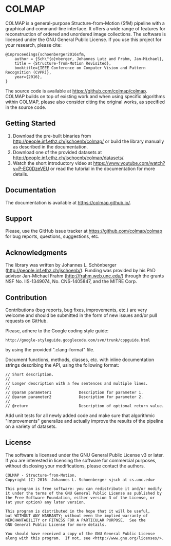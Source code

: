 COLMAP
======

COLMAP is a general-purpose Structure-from-Motion (SfM) pipeline with a
graphical and command-line interface. It offers a wide range of features for
reconstruction of ordered and unordered image collections. The software is
licensed under the GNU General Public License. If you use this project for your
research, please cite:

    @inproceedings{schoenberger2016sfm,
        author = {Sch\"{o}nberger, Johannes Lutz and Frahm, Jan-Michael},
        title = {Structure-from-Motion Revisited},
        booktitle={IEEE Conference on Computer Vision and Pattern Recognition (CVPR)},
        year={2016},
    }

The source code is available at https://github.com/colmap/colmap. COLMAP builds
on top of existing work and when using specific algorithms within COLMAP, please
also consider citing the original works, as specified in the source code.


Getting Started
---------------

1. Download the pre-built binaries from
   http://people.inf.ethz.ch/jschoenb/colmap/ or build the library manually as
   described in the documentation.
2. Download one of the provided datasets at
   http://people.inf.ethz.ch/jschoenb/colmap/datasets/.
3. Watch the short introductory video at
   https://www.youtube.com/watch?v=P-EC0DzeVEU or read the tutorial
   in the documentation for more details.


Documentation
-------------

The documentation is available at https://colmap.github.io/.


Support
-------

Please, use the GitHub issue tracker at https://github.com/colmap/colmap for bug
reports, questions, suggestions, etc.


Acknowledgments
---------------

The library was written by Johannes L. Schönberger
(http://people.inf.ethz.ch/jschoenb/). Funding was provided by his PhD advisor
Jan-Michael Frahm (http://frahm.web.unc.edu/) through the grants NSF No.
IIS-1349074, No. CNS-1405847, and the MITRE Corp.


Contribution
------------

Contributions (bug reports, bug fixes, improvements, etc.) are very welcome and
should be submitted in the form of new issues and/or pull requests on GitHub.

Please, adhere to the Google coding style guide:

    http://google-styleguide.googlecode.com/svn/trunk/cppguide.html

by using the provided ".clang-format" file.

Document functions, methods, classes, etc. with inline documentation strings
describing the API, using the following format:

    // Short description.
    //
    // Longer description with a few sentences and multiple lines.
    //
    // @param parameter1            Description for parameter 1.
    // @param parameter2            Description for parameter 2.
    //
    // @return                      Description of optional return value.

Add unit tests for all newly added code and make sure that algorithmic
"improvements" generalize and actually improve the results of the pipeline on a
variety of datasets.


License
-------

The software is licensed under the GNU General Public License v3 or later. If
you are interested in licensing the software for commercial purposes, without
disclosing your modifications, please contact the authors.


    COLMAP - Structure-from-Motion.
    Copyright (C) 2016  Johannes L. Schoenberger <jsch at cs.unc.edu>

    This program is free software: you can redistribute it and/or modify
    it under the terms of the GNU General Public License as published by
    the Free Software Foundation, either version 3 of the License, or
    (at your option) any later version.

    This program is distributed in the hope that it will be useful,
    but WITHOUT ANY WARRANTY; without even the implied warranty of
    MERCHANTABILITY or FITNESS FOR A PARTICULAR PURPOSE.  See the
    GNU General Public License for more details.

    You should have received a copy of the GNU General Public License
    along with this program.  If not, see <http://www.gnu.org/licenses/>.
